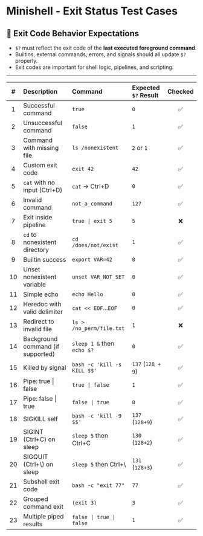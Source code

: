 # Minishell - Exit Status Test Cases

## 🧾 Exit Code Behavior Expectations

- `$?` must reflect the exit code of the **last executed foreground command**.
- Builtins, external commands, errors, and signals should all update `$?` properly.
- Exit codes are important for shell logic, pipelines, and scripting.

---

| #  | Description                          | Command                           | Expected `$?` Result        | Checked |
|:--:|:-------------------------------------|:----------------------------------|:----------------------------|:-------:|
| 1  | Successful command                   | `true`                            | `0`                         | ✅ |
| 2  | Unsuccessful command                 | `false`                           | `1`                         | ✅ |
| 3  | Command with missing file            | `ls /nonexistent`                 | `2` or `1`                  | ✅ |
| 4  | Custom exit code                     | `exit 42`                         | `42`                        | ✅ |
| 5  | `cat` with no input (Ctrl+D)         | `cat` → Ctrl+D                    | `0`                         | ✅ |
| 6  | Invalid command                      | `not_a_command`                   | `127`                       | ✅ |
| 7  | Exit inside pipeline                 | `true \| exit 5`                  | `5`                         | ❌ |
| 8  | `cd` to nonexistent directory        | `cd /does/not/exist`              | `1`                         | ✅ |
| 9  | Builtin success                      | `export VAR=42`                   | `0`                         | ✅ |
| 10 | Unset nonexistent variable           | `unset VAR_NOT_SET`               | `0`                         | ✅ |
| 11 | Simple echo                          | `echo Hello`                      | `0`                         | ✅ |
| 12 | Heredoc with valid delimiter         | `cat << EOF`...`EOF`              | `0`                         | ✅ |
| 13 | Redirect to invalid file             | `ls > /no_perm/file.txt`          | `1`                         | ❌ |
| 14 | Background command (if supported)    | `sleep 1 &` then `echo $?`        | `0`                         | ✅ |
| 15 | Killed by signal                     | `bash -c 'kill -s KILL $$'`       | `137` (`128 + 9`)           | ✅ |
| 16 | Pipe: true \| false                  | `true \| false`                   | `1`                         | ✅ |
| 17 | Pipe: false \| true                  | `false \| true`                   | `0`                         | ✅ |
| 18 | SIGKILL self                         | `bash -c 'kill -9 $$'`            | `137` (`128+9`)             | ✅ |
| 19 | SIGINT (Ctrl+C) on sleep             | `sleep 5` then Ctrl+C             | `130` (`128+2`)             | ✅ |
| 20 | SIGQUIT (Ctrl+\\) on sleep            | `sleep 5` then Ctrl+\             | `131` (`128+3`)             | ✅ |
| 21 | Subshell exit code                   | `bash -c "exit 77"`               | `77`                        | ✅ |
| 22 | Grouped command exit                 | `(exit 3)`                        | `3`                         | ✅ |
| 23 | Multiple piped results               | `false \| true \| false`          | `1`                         | ✅ |

